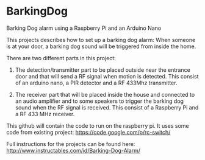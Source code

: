 # BarkingDog
Barking Dog alarm using a Raspberry Pi and an Arduino Nano

This projects describes how to set up a barking dog alarm: When someone is at your door, a barking dog sound will be triggered from inside the home.

There are two different parts in this project:

1. The detection/transmitter part to be placed outside near the entrance door and that will send a RF signal when motion is detected. This consist of an arduino nano, a PIR detector and a RF 433Mhz transmitter.

2. The receiver part that will be placed inside the house and connected to an audio amplifier and to some speakers to trigger the barking dog sound when the RF signal is received. This consist of a Raspberry Pi and a RF 433 MHz receiver. 

This github will contain the code to run on the raspberry pi. 
It uses some code from existing project: https://code.google.com/p/rc-switch/

Full instructions for the projects can be found here: 
http://www.instructables.com/id/Barking-Dog-Alarm/

